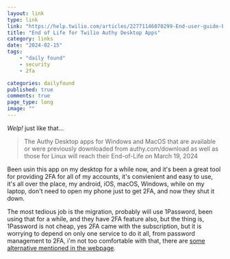 ```yaml
---
layout: link
type: link
link: "https://help.twilio.com/articles/22771146070299-End-user-guide-End-of-Life-EOL-for-Twilio-Authy-Desktop-app"
title: "End of Life for Twilio Authy Desktop Apps"
category: links
date: "2024-02-15"
tags: 
    - "daily found"
    - security
    - 2fa

categories: dailyfound
published: true
comments: true
page_type: long
image: ""
---
```


*Welp!* just like that...

> The Authy Desktop apps for Windows and MacOS that are available or were previously downloaded from authy.com/download as well as those for Linux will reach their End-of-Life on March 19, 2024

Been usin this app on my desktop for a while now, and it's been a great tool for providing 2FA for all of my accounts, it's convienient and easy to use, it's all over the place, my android, iOS, macOS, Windows, while on my laptop, don't need to open my phone just to get 2FA, and now they shut it down.

The most tedious job is the migration, probably will use 1Password, been using that for a while, and they have 2FA feature also, but the thing is, 1Password is not cheap, yes 2FA came with the subscription, but it is worrying to depend on only one service to do it all, from password management to 2FA, i'm not too comfortable with that, there are [some alternative mentioned in the webpage](https://help.twilio.com/articles/22771146070299-End-user-guide-End-of-Life-EOL-for-Twilio-Authy-Desktop-app).